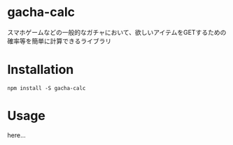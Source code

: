 # gacha-calc

スマホゲームなどの一般的なガチャにおいて、欲しいアイテムをGETするための確率等を簡単に計算できるライブラリ

# Installation

```
npm install -S gacha-calc
```

# Usage

here...
